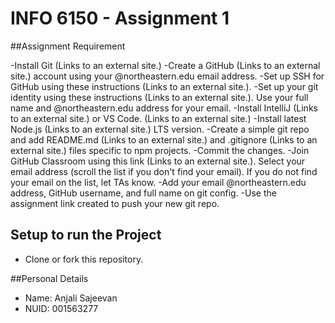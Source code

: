 # INFO 6150 - Assignment 1

 
##Assignment Requirement

-Install Git   (Links to an external site.)
-Create a GitHub (Links to an external site.) account using your @northeastern.edu email address.
-Set up SSH for GitHub using these instructions (Links to an external site.).
-Set up your git identity using these instructions (Links to an external site.). Use your full name and @northeastern.edu address for your email. 
-Install IntelliJ (Links to an external site.) or VS Code. (Links to an external site.)
-Install latest Node.js (Links to an external site.) LTS version.
-Create a simple git repo and add README.md (Links to an external site.) and .gitignore (Links to an external site.) files specific to npm projects.
-Commit the changes.
-Join GitHub Classroom using this link (Links to an external site.). Select your email address (scroll the list if you don't find your email). If you do not find your email on the list, let TAs know.
-Add your email @northeastern.edu address, GitHub username, and full name on git config.
-Use the assignment link created to push your new git repo.


 
## Setup to run the Project
 - Clone or fork this repository.
 
##Personal Details
- Name: Anjali Sajeevan
- NUID: 001563277